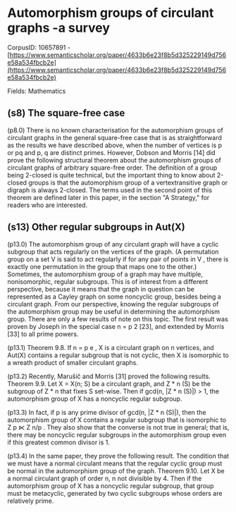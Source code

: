 # Automorphism groups of circulant graphs -a survey

CorpusID: 10657891 - [https://www.semanticscholar.org/paper/4633b6e23f8b5d325229149d756e58a534fbcb2e](https://www.semanticscholar.org/paper/4633b6e23f8b5d325229149d756e58a534fbcb2e)

Fields: Mathematics

## (s8) The square-free case
(p8.0) There is no known characterisation for the automorphism groups of circulant graphs in the general square-free case that is as straightforward as the results we have described above, when the number of vertices is p or pq and p, q are distinct primes. However, Dobson and Morris [14] did prove the following structural theorem about the automorphism groups of circulant graphs of arbitrary square-free order. The definition of a group being 2-closed is quite technical, but the important thing to know about 2-closed groups is that the automorphism group of a vertextransitive graph or digraph is always 2-closed. The terms used in the second point of this theorem are defined later in this paper, in the section "A Strategy," for readers who are interested.
## (s13) Other regular subgroups in Aut(X)
(p13.0) The automorphism group of any circulant graph will have a cyclic subgroup that acts regularly on the vertices of the graph. (A permutation group on a set V is said to act regularly if for any pair of points in V , there is exactly one permutation in the group that maps one to the other.) Sometimes, the automorphism group of a graph may have multiple, nonisomorphic, regular subgroups. This is of interest from a different perspective, because it means that the graph in question can be represented as a Cayley graph on some noncyclic group, besides being a circulant graph. From our perspective, knowing the regular subgroups of the automorphism group may be useful in determining the automorphism group. There are only a few results of note on this topic. The first result was proven by Joseph in the special case n = p 2 [23], and extended by Morris [33] to all prime powers.

(p13.1) Theorem 9.8. If n = p e , X is a circulant graph on n vertices, and Aut(X) contains a regular subgroup that is not cyclic, then X is isomorphic to a wreath product of smaller circulant graphs.

(p13.2) Recently, Marušič and Morris [31] proved the following results. Theorem 9.9. Let X = X(n; S) be a circulant graph, and Z * n (S) be the subgroup of Z * n that fixes S set-wise. Then if gcd(n, |Z * n (S)|) > 1, the automorphism group of X has a noncyclic regular subgroup.

(p13.3) In fact, if p is any prime divisor of gcd(n, |Z * n (S)|), then the automorphism group of X contains a regular subgroup that is isomorphic to Z p ⋉ Z n/p . They also show that the converse is not true in general; that is, there may be noncyclic regular subgroups in the automorphism group even if this greatest common divisor is 1.

(p13.4) In the same paper, they prove the following result. The condition that we must have a normal circulant means that the regular cyclic group must be normal in the automorphism group of the graph. Theorem 9.10. Let X be a normal circulant graph of order n, n not divisible by 4. Then if the automorphism group of X has a noncyclic regular subgroup, that group must be metacyclic, generated by two cyclic subgroups whose orders are relatively prime.

